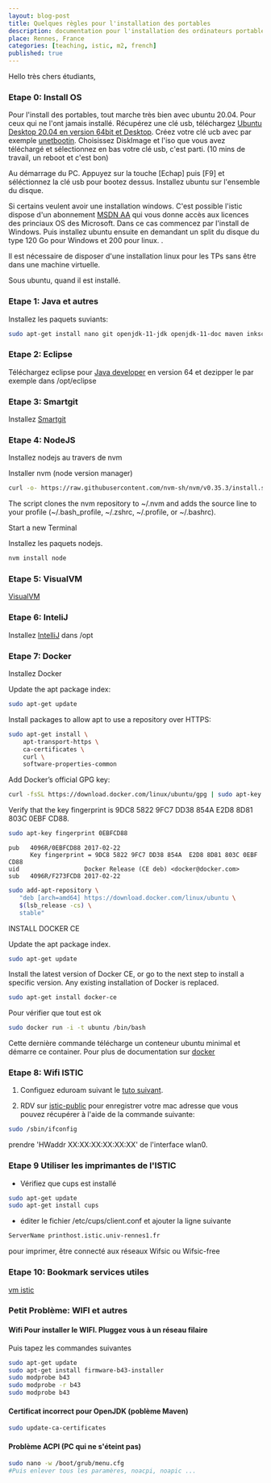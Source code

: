 ```yaml
---
layout: blog-post
title: Quelques règles pour l'installation des portables
description: documentation pour l'installation des ordinateurs portables par les étudiants
place: Rennes, France
categories: [teaching, istic, m2, french]
published: true
---
```


Hello très chers étudiants,

### Etape 0: Install OS

Pour l'install des portables, tout marche très bien avec ubuntu 20.04. Pour ceux qui ne l'ont jamais installé. Récupérez une clé usb, téléchargez [Ubuntu Desktop 20.04 en version 64bit et Desktop](http://www.ubuntu.com/download/desktop). Créez votre clé ucb avec par exemple [unetbootin](http://unetbootin.sourceforge.net/). Choisissez DiskImage et l'iso que vous avez téléchargé et sélectionnez en bas votre clé usb, c'est parti. (10 mins de travail, un reboot et c'est bon)

<!--more-->

Au démarrage du PC. Appuyez sur la touche [Echap] puis [F9] et séléctionnez la clé usb pour bootez dessus. Installez ubuntu sur l'ensemble du disque.

Si certains veulent avoir une installation windows. C'est possible l'istic dispose d'un abonnement [MSDN AA](https://istic.univ-rennes1.fr/intranet/accord-microsoft) qui vous donne accès aux licences des princiaux OS des Microsoft. Dans ce cas commencez par l'install de Windows. Puis installez ubuntu ensuite en demandant un split du disque du type 120 Go pour Windows et 200 pour linux. .

Il est nécessaire de disposer d'une installation linux pour les TPs sans être dans une machine virtuelle.

Sous ubuntu, quand il est installé.

### Etape 1: Java et autres

Installez les paquets suviants:

```bash
sudo apt-get install nano git openjdk-11-jdk openjdk-11-doc maven inkscape
```

### Etape 2: Eclipse

Téléchargez eclipse pour [Java developer](https://www.eclipse.org/downloads/download.php?file=/technology/epp/downloads/release/2020-06/R/eclipse-java-2020-06-R-linux-gtk-x86_64.tar.gz) en version 64 et dezipper le par exemple dans /opt/eclipse

### Etape 3: Smartgit

Installez [Smartgit](http://www.syntevo.com/smartgit/)

### Etape 4: NodeJS

Installez nodejs au travers de nvm

Installer nvm (node version manager)

```bash
curl -o- https://raw.githubusercontent.com/nvm-sh/nvm/v0.35.3/install.sh | bash
```

The script clones the nvm repository to ~/.nvm and adds the source line to your profile (~/.bash_profile, ~/.zshrc, ~/.profile, or ~/.bashrc).

Start a new Terminal

Installez les paquets nodejs.

```bash
nvm install node
```

### Etape 5: VisualVM

[VisualVM](https://visualvm.github.io/)

### Etape 6: InteliJ

Installez [IntelliJ](http://www.jetbrains.com/idea/) dans /opt

### Etape 7: Docker

Installez Docker

Update the apt package index:

```bash
sudo apt-get update
```

Install packages to allow apt to use a repository over HTTPS:

```bash
sudo apt-get install \
    apt-transport-https \
    ca-certificates \
    curl \
    software-properties-common
```

Add Docker’s official GPG key:

```bash
curl -fsSL https://download.docker.com/linux/ubuntu/gpg | sudo apt-key add -
```

Verify that the key fingerprint is 9DC8 5822 9FC7 DD38 854A E2D8 8D81 803C 0EBF CD88.

```bash
sudo apt-key fingerprint 0EBFCD88
```

```
pub   4096R/0EBFCD88 2017-02-22
      Key fingerprint = 9DC8 5822 9FC7 DD38 854A  E2D8 8D81 803C 0EBF CD88
uid                  Docker Release (CE deb) <docker@docker.com>
sub   4096R/F273FCD8 2017-02-22
```

```bash
sudo add-apt-repository \
   "deb [arch=amd64] https://download.docker.com/linux/ubuntu \
   $(lsb_release -cs) \
   stable"
```

INSTALL DOCKER CE

Update the apt package index.

```bash
sudo apt-get update
```

Install the latest version of Docker CE, or go to the next step to install a specific version. Any existing installation of Docker is replaced.

```bash
sudo apt-get install docker-ce
```

Pour vérifier que tout est ok

```bash
sudo docker run -i -t ubuntu /bin/bash
```

Cette dernière commande télécharge un conteneur ubuntu minimal et démarre ce container. Pour plus de documentation sur [docker](http://fr.wikipedia.org/wiki/Docker_(Syst%C3%A8me_de_conteneur_Linux)\))

### Etape 8: Wifi ISTIC

1. Configuez eduroam suivant le [tuto suivant](http://www.eduroam.fr/).

1. RDV sur [istic-public](http://istic-public.istic.univ-rennes1.fr/) pour enregistrer votre mac adresse que vous pouvez récupérer à l'aide de la commande suivante: 

```bash
sudo /sbin/ifconfig
``` 

prendre 'HWaddr XX:XX:XX:XX:XX:XX' de l'interface wlan0.

### Etape 9 Utiliser les imprimantes de l'ISTIC

* Vérifiez que cups est installé

```bash
sudo apt-get update
sudo apt-get install cups
```

* éditer le fichier /etc/cups/client.conf et ajouter la ligne suivante

```bash
ServerName printhost.istic.univ-rennes1.fr
```

pour imprimer, être connecté aux réseaux Wifsic ou Wifsic-free

### Etape 10: Bookmark services utiles

[vm istic](http://vm.istic.univ-rennes1.fr)

### Petit Problème: WIFI et autres

#### Wifi Pour installer le WIFI. Pluggez vous à un réseau filaire

Puis tapez les commandes suivantes

```bash
sudo apt-get update
sudo apt-get install firmware-b43-installer
sudo modprobe b43
sudo modprobe -r b43
sudo modprobe b43
```

#### Certificat incorrect pour OpenJDK (poblème Maven)

```bash
sudo update-ca-certificates
```

#### Problème ACPI (PC qui ne s'éteint pas)

```bash
sudo nano -w /boot/grub/menu.cfg
#Puis enlever tous les paramères, noacpi, noapic ...
```
